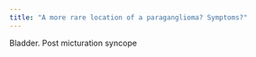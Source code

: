 ```yaml
---
title: "A more rare location of a paraganglioma? Symptoms?"
---
```

Bladder. Post micturation syncope

